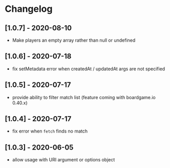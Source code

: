 # Changelog

## [1.0.7] - 2020-08-10

-  Make players an empty array rather than null or undefined

## [1.0.6] - 2020-07-18

- fix setMetadata error when createdAt / updatedAt args are not specified

## [1.0.5] - 2020-07-17

- provide ability to filter match list (feature coming with boardgame.io 0.40.x)

## [1.0.4] - 2020-07-17

- fix error when `fetch` finds no match

## [1.0.3] - 2020-06-05

- allow usage with URI argument or options object